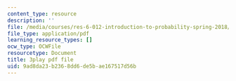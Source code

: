 ```yaml
---
content_type: resource
description: ''
file: /media/courses/res-6-012-introduction-to-probability-spring-2018/9ad8da23b2368dd6de5bae167517d56b_11iF2ovjKOg.pdf
file_type: application/pdf
learning_resource_types: []
ocw_type: OCWFile
resourcetype: Document
title: 3play pdf file
uid: 9ad8da23-b236-8dd6-de5b-ae167517d56b
---
```

